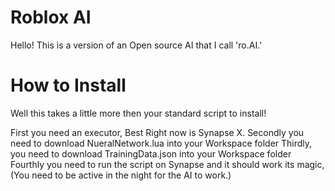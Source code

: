 # Roblox AI

Hello! This is a version of an Open source AI that I call 'ro.AI.'

# How to Install

Well this takes a little more then your standard script to install!

First you need an executor, Best Right now is Synapse X.
Secondly you need to download NueralNetwork.lua into your Workspace folder
Thirdly, you need to download TrainingData.json into your Workspace folder
Fourthly you need to run the script on Synapse and it should work its magic, (You need to be active in the night for the AI to work.)
